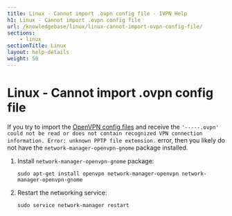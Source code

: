 ```yaml
---
title: Linux - Cannot import .ovpn config file - IVPN Help
h1: Linux - Cannot import .ovpn config file
url: /knowledgebase/linux/linux-cannot-import-ovpn-config-file/
sections:
    - linux
sectionTitle: Linux
layout: help-details
weight: 50
---
```

# Linux - Cannot import .ovpn config file

If you try to import the [OpenVPN config files](/openvpn-config) and receive the `'-----.ovpn' could not be read or does not contain recognized VPN connection information. Error: unknown PPTP file extension.` error, then you likely do not have the `network-manager-openvpn-gnome` package installed.

1.  Install `network-manager-openvpn-gnome` package:

    ```
    sudo apt-get install openvpn network-manager-openvpn network-manager-openvpn-gnome
    ```

2.  Restart the networking service:

    ```
    sudo service network-manager restart
    ```
